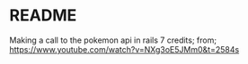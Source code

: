 # README

Making a call to the pokemon api in rails 7
credits;
  from; https://www.youtube.com/watch?v=NXg3oE5JMm0&t=2584s
  
